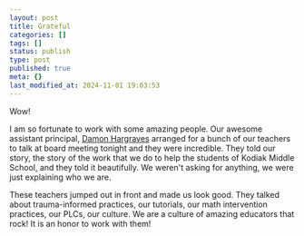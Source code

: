 ```yaml
---
layout: post
title: Grateful
categories: []
tags: []
status: publish
type: post
published: true
meta: {}
last_modified_at: 2024-11-01 19:03:53
---
```


Wow!


I am so fortunate to work with some amazing people. Our awesome assistant principal, 
[Damon Hargraves](http://twitter.com/damonhargraves) arranged for a bunch of our teachers to talk at board meeting tonight and they were incredible. They told our story, the story of the work that we do to help the students of Kodiak Middle School, and they told it beautifully. We weren't asking for anything, we were just explaining who we are.


These teachers jumped out in front and made us look good. They talked about trauma-informed practices, our tutorials, our math intervention practices, our PLCs, our culture. We are a culture of amazing educators that rock! It is an honor to work with them!
